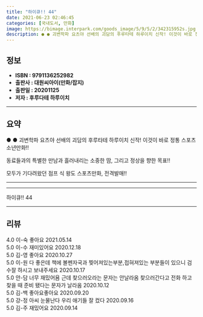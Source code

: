 ```yaml
---
title: "하이큐!! 44"
date: 2021-06-23 02:46:45
categories: [국내도서, 만화]
image: https://bimage.interpark.com/goods_image/5/9/5/2/342315952s.jpg
description: ● ● 괴변학파 요츠야 선배의 괴담의 후루타테 하루이치 신작! 이것이 바로 정통 스포츠 소년만화!! 동료들과의 특별한 만남과 흘러내리는 소중한 땀, 그리고 정상을 향한 목표!! 모두가 기다려왔던 점프 식 왕도 스포츠만화, 전격발매!!
---
```


## **정보**

- **ISBN : 9791136252982**
- **출판사 : 대원씨아이(만화/잡지)**
- **출판일 : 20201125**
- **저자 : 후루다테 하루이치**

------



## **요약**

●  ●  괴변학파 요츠야 선배의 괴담의 후루타테 하루이치 신작!
이것이 바로 정통 스포츠 소년만화!!

동료들과의 특별한 만남과 흘러내리는 소중한 땀,
그리고 정상을 향한 목표!!

모두가 기다려왔던 점프 식 왕도 스포츠만화, 전격발매!!

------



------


하이큐!! 44 

------


## **리뷰** 

4.0 이-숙 좋아요  2021.05.14 <br/>5.0 이-수 재미있어요 2020.12.18 <br/>5.0 김-영 좋아요 2020.10.27 <br/>5.0 이-원 다 좋은데 책에 볼펜자국과 찢어져있는부분,접혀져있는 부분들이 있으니 검수잘 하시고 보내주세요 2020.10.17 <br/>5.0 안-담 너무 재밌어욤 근데 찾으러오라는 문자는 안날라옴 찾으러간다고 전화 하고 찾을 때 준비 됐다는 문자가 날라옴 2020.10.12 <br/>5.0 김-백 좋아요좋아요 2020.09.20 <br/>5.0 강-정 아씨 눈물난다 우리 애기들 잘 컸다 2020.09.16 <br/>5.0 김-주 재밌어요 2020.09.14 <br/>